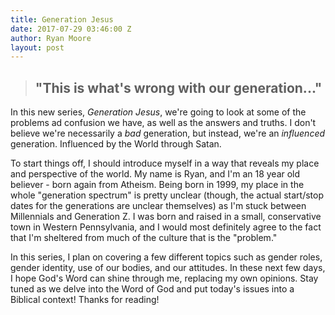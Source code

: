 ```yaml
---
title: Generation Jesus
date: 2017-07-29 03:46:00 Z
author: Ryan Moore
layout: post
---
```


> ## "This is what's wrong with our generation..."

In this new series, *Generation Jesus*, we're going to look at some of the problems ad confusion we have, as well as the answers and truths. I don't believe we're necessarily a *bad* generation, but instead, we're an *influenced* generation. Influenced by the World through Satan.

To start things off, I should introduce myself in a way that reveals my place and perspective of the world. My name is Ryan, and I'm an 18 year old believer - born again from Atheism. Being born in 1999, my place in the whole "generation spectrum" is pretty unclear (though, the actual start/stop dates for the generations are unclear themselves) as I'm stuck between Millennials and Generation Z. I was born and raised in a small, conservative town in Western Pennsylvania, and I would most definitely agree to the fact that I'm sheltered from much of the culture that is the "problem."

In this series, I plan on covering a few different topics such as gender roles, gender identity, use of our bodies, and our attitudes. In these next few days, I hope God's Word can shine through me, replacing my own opinions. Stay tuned as we delve into the Word of God and put today's issues into a Biblical context! Thanks for reading! 

      